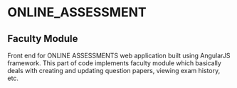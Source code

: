# ONLINE_ASSESSMENT

## Faculty Module

Front end for ONLINE ASSESSMENTS web application built using AngularJS framework. 
This part of code implements faculty module which basically deals with creating and updating question papers, viewing exam history, etc.
